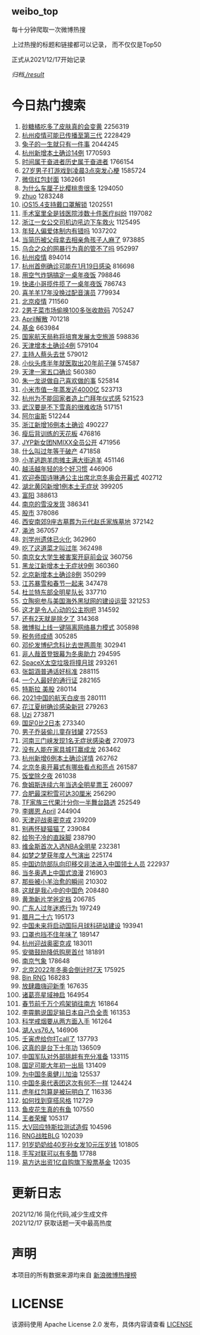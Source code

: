 weibo_top  
---
每十分钟爬取一次微博热搜  

上过热搜的标题和链接都可以记录， 而不仅仅是Top50

正式从2021/12/17开始记录  

*归档[./result](./result/)*

# 今日热门搜索  
1. [砂糖橘吃多了皮肤真的会变黄](https://s.weibo.com//weibo?q=%23%E7%A0%82%E7%B3%96%E6%A9%98%E5%90%83%E5%A4%9A%E4%BA%86%E7%9A%AE%E8%82%A4%E7%9C%9F%E7%9A%84%E4%BC%9A%E5%8F%98%E9%BB%84%23&Refer=top) 2256319
2. [杭州疫情可能已传播至第三代](https://s.weibo.com//weibo?q=%23%E6%9D%AD%E5%B7%9E%E7%96%AB%E6%83%85%E5%8F%AF%E8%83%BD%E5%B7%B2%E4%BC%A0%E6%92%AD%E8%87%B3%E7%AC%AC%E4%B8%89%E4%BB%A3%23&Refer=top) 2228429
3. [兔子的一生就只有一件事](https://s.weibo.com//weibo?q=%E5%85%94%E5%AD%90%E7%9A%84%E4%B8%80%E7%94%9F%E5%B0%B1%E5%8F%AA%E6%9C%89%E4%B8%80%E4%BB%B6%E4%BA%8B&Refer=top) 2044245
4. [杭州新增本土确诊14例](https://s.weibo.com//weibo?q=%23%E6%9D%AD%E5%B7%9E%E6%96%B0%E5%A2%9E%E6%9C%AC%E5%9C%9F%E7%A1%AE%E8%AF%8A14%E4%BE%8B%23&Refer=top) 1770593
5. [时间属于奋进者历史属于奋进者](https://s.weibo.com//weibo?q=%23%E6%97%B6%E9%97%B4%E5%B1%9E%E4%BA%8E%E5%A5%8B%E8%BF%9B%E8%80%85%E5%8E%86%E5%8F%B2%E5%B1%9E%E4%BA%8E%E5%A5%8B%E8%BF%9B%E8%80%85%23&Refer=top) 1766154
6. [27岁男子打游戏到凌晨3点突发心梗](https://s.weibo.com//weibo?q=%2327%E5%B2%81%E7%94%B7%E5%AD%90%E6%89%93%E6%B8%B8%E6%88%8F%E5%88%B0%E5%87%8C%E6%99%A83%E7%82%B9%E7%AA%81%E5%8F%91%E5%BF%83%E6%A2%97%23&Refer=top) 1585724
7. [微信红包封面](https://s.weibo.com//weibo?q=%E5%BE%AE%E4%BF%A1%E7%BA%A2%E5%8C%85%E5%B0%81%E9%9D%A2&Refer=top) 1362661
8. [为什么车厘子比樱桃贵很多](https://s.weibo.com//weibo?q=%23%E4%B8%BA%E4%BB%80%E4%B9%88%E8%BD%A6%E5%8E%98%E5%AD%90%E6%AF%94%E6%A8%B1%E6%A1%83%E8%B4%B5%E5%BE%88%E5%A4%9A%23&Refer=top) 1294050
9. [zhuo](https://s.weibo.com//weibo?q=zhuo&Refer=top) 1283248
10. [iOS15.4支持戴口罩解锁](https://s.weibo.com//weibo?q=%23iOS15.4%E6%94%AF%E6%8C%81%E6%88%B4%E5%8F%A3%E7%BD%A9%E8%A7%A3%E9%94%81%23&Refer=top) 1202551
11. [手术室里全是钱医院涉数十件医疗纠纷](https://s.weibo.com//weibo?q=%23%E6%89%8B%E6%9C%AF%E5%AE%A4%E9%87%8C%E5%85%A8%E6%98%AF%E9%92%B1%E5%8C%BB%E9%99%A2%E6%B6%89%E6%95%B0%E5%8D%81%E4%BB%B6%E5%8C%BB%E7%96%97%E7%BA%A0%E7%BA%B7%23&Refer=top) 1197082
12. [浙江一女公交司机边吼边下车救火](https://s.weibo.com//weibo?q=%23%E6%B5%99%E6%B1%9F%E4%B8%80%E5%A5%B3%E5%85%AC%E4%BA%A4%E5%8F%B8%E6%9C%BA%E8%BE%B9%E5%90%BC%E8%BE%B9%E4%B8%8B%E8%BD%A6%E6%95%91%E7%81%AB%23&Refer=top) 1125495
13. [年轻人偏爱体制内有错吗](https://s.weibo.com//weibo?q=%23%E5%B9%B4%E8%BD%BB%E4%BA%BA%E5%81%8F%E7%88%B1%E4%BD%93%E5%88%B6%E5%86%85%E6%9C%89%E9%94%99%E5%90%97%23&Refer=top) 1037202
14. [当简历被父母拿去相亲角孩子人麻了](https://s.weibo.com//weibo?q=%23%E5%BD%93%E7%AE%80%E5%8E%86%E8%A2%AB%E7%88%B6%E6%AF%8D%E6%8B%BF%E5%8E%BB%E7%9B%B8%E4%BA%B2%E8%A7%92%E5%AD%A9%E5%AD%90%E4%BA%BA%E9%BA%BB%E4%BA%86%23&Refer=top) 973885
15. [乌合之众的网暴行为真的管不了吗](https://s.weibo.com//weibo?q=%23%E4%B9%8C%E5%90%88%E4%B9%8B%E4%BC%97%E7%9A%84%E7%BD%91%E6%9A%B4%E8%A1%8C%E4%B8%BA%E7%9C%9F%E7%9A%84%E7%AE%A1%E4%B8%8D%E4%BA%86%E5%90%97%23&Refer=top) 952997
16. [杭州疫情](https://s.weibo.com//weibo?q=%23%E6%9D%AD%E5%B7%9E%E7%96%AB%E6%83%85%23&Refer=top) 894014
17. [杭州首例确诊可能在1月19日感染](https://s.weibo.com//weibo?q=%23%E6%9D%AD%E5%B7%9E%E9%A6%96%E4%BE%8B%E7%A1%AE%E8%AF%8A%E5%8F%AF%E8%83%BD%E5%9C%A81%E6%9C%8819%E6%97%A5%E6%84%9F%E6%9F%93%23&Refer=top) 816698
18. [用空气炸锅搞定一桌年夜饭](https://s.weibo.com//weibo?q=%23%E7%94%A8%E7%A9%BA%E6%B0%94%E7%82%B8%E9%94%85%E6%90%9E%E5%AE%9A%E4%B8%80%E6%A1%8C%E5%B9%B4%E5%A4%9C%E9%A5%AD%23&Refer=top) 798846
19. [快递小哥揽件揽了一桌年夜饭](https://s.weibo.com//weibo?q=%23%E5%BF%AB%E9%80%92%E5%B0%8F%E5%93%A5%E6%8F%BD%E4%BB%B6%E6%8F%BD%E4%BA%86%E4%B8%80%E6%A1%8C%E5%B9%B4%E5%A4%9C%E9%A5%AD%23&Refer=top) 786743
20. [喜羊羊17年没换过配音演员](https://s.weibo.com//weibo?q=%23%E5%96%9C%E7%BE%8A%E7%BE%8A17%E5%B9%B4%E6%B2%A1%E6%8D%A2%E8%BF%87%E9%85%8D%E9%9F%B3%E6%BC%94%E5%91%98%23&Refer=top) 779934
21. [北京疫情](https://s.weibo.com//weibo?q=%23%E5%8C%97%E4%BA%AC%E7%96%AB%E6%83%85%23&Refer=top) 711560
22. [2男子菜市场偷换100多张收款码](https://s.weibo.com//weibo?q=%232%E7%94%B7%E5%AD%90%E8%8F%9C%E5%B8%82%E5%9C%BA%E5%81%B7%E6%8D%A2100%E5%A4%9A%E5%BC%A0%E6%94%B6%E6%AC%BE%E7%A0%81%23&Refer=top) 705247
23. [April解散](https://s.weibo.com//weibo?q=%23April%E8%A7%A3%E6%95%A3%23&Refer=top) 701218
24. [基金](https://s.weibo.com//weibo?q=%23%E5%9F%BA%E9%87%91%23&Refer=top) 663984
25. [国家航天局称将培育发展太空旅游](https://s.weibo.com//weibo?q=%23%E5%9B%BD%E5%AE%B6%E8%88%AA%E5%A4%A9%E5%B1%80%E7%A7%B0%E5%B0%86%E5%9F%B9%E8%82%B2%E5%8F%91%E5%B1%95%E5%A4%AA%E7%A9%BA%E6%97%85%E6%B8%B8%23&Refer=top) 598836
26. [天津增本土确诊4例](https://s.weibo.com//weibo?q=%23%E5%A4%A9%E6%B4%A5%E5%A2%9E%E6%9C%AC%E5%9C%9F%E7%A1%AE%E8%AF%8A4%E4%BE%8B%23&Refer=top) 579104
27. [主持人蔡头去世](https://s.weibo.com//weibo?q=%23%E4%B8%BB%E6%8C%81%E4%BA%BA%E8%94%A1%E5%A4%B4%E5%8E%BB%E4%B8%96%23&Refer=top) 579012
28. [小伙头疼半年就医取出20年前子弹](https://s.weibo.com//weibo?q=%23%E5%B0%8F%E4%BC%99%E5%A4%B4%E7%96%BC%E5%8D%8A%E5%B9%B4%E5%B0%B1%E5%8C%BB%E5%8F%96%E5%87%BA20%E5%B9%B4%E5%89%8D%E5%AD%90%E5%BC%B9%23&Refer=top) 574587
29. [天津一家五口确诊](https://s.weibo.com//weibo?q=%23%E5%A4%A9%E6%B4%A5%E4%B8%80%E5%AE%B6%E4%BA%94%E5%8F%A3%E7%A1%AE%E8%AF%8A%23&Refer=top) 560380
30. [朱一龙说做自己喜欢做的事](https://s.weibo.com//weibo?q=%23%E6%9C%B1%E4%B8%80%E9%BE%99%E8%AF%B4%E5%81%9A%E8%87%AA%E5%B7%B1%E5%96%9C%E6%AC%A2%E5%81%9A%E7%9A%84%E4%BA%8B%23&Refer=top) 525814
31. [小米市值一年蒸发近4000亿](https://s.weibo.com//weibo?q=%23%E5%B0%8F%E7%B1%B3%E5%B8%82%E5%80%BC%E4%B8%80%E5%B9%B4%E8%92%B8%E5%8F%91%E8%BF%914000%E4%BA%BF%23&Refer=top) 523713
32. [杭州为不能回家者造上门拜年仪式感](https://s.weibo.com//weibo?q=%23%E6%9D%AD%E5%B7%9E%E4%B8%BA%E4%B8%8D%E8%83%BD%E5%9B%9E%E5%AE%B6%E8%80%85%E9%80%A0%E4%B8%8A%E9%97%A8%E6%8B%9C%E5%B9%B4%E4%BB%AA%E5%BC%8F%E6%84%9F%23&Refer=top) 521523
33. [武汉要是不下雪真的很难收场](https://s.weibo.com//weibo?q=%23%E6%AD%A6%E6%B1%89%E8%A6%81%E6%98%AF%E4%B8%8D%E4%B8%8B%E9%9B%AA%E7%9C%9F%E7%9A%84%E5%BE%88%E9%9A%BE%E6%94%B6%E5%9C%BA%23&Refer=top) 517151
34. [阿尔宙斯](https://s.weibo.com//weibo?q=%23%E9%98%BF%E5%B0%94%E5%AE%99%E6%96%AF%23&Refer=top) 512244
35. [浙江新增16例本土确诊](https://s.weibo.com//weibo?q=%23%E6%B5%99%E6%B1%9F%E6%96%B0%E5%A2%9E16%E4%BE%8B%E6%9C%AC%E5%9C%9F%E7%A1%AE%E8%AF%8A%23&Refer=top) 490227
36. [瘦后背训练的天花板](https://s.weibo.com//weibo?q=%23%E7%98%A6%E5%90%8E%E8%83%8C%E8%AE%AD%E7%BB%83%E7%9A%84%E5%A4%A9%E8%8A%B1%E6%9D%BF%23&Refer=top) 476816
37. [JYP新女团NMIXX全员公开](https://s.weibo.com//weibo?q=%23JYP%E6%96%B0%E5%A5%B3%E5%9B%A2NMIXX%E5%85%A8%E5%91%98%E5%85%AC%E5%BC%80%23&Refer=top) 471956
38. [什么叫过年等于破产](https://s.weibo.com//weibo?q=%23%E4%BB%80%E4%B9%88%E5%8F%AB%E8%BF%87%E5%B9%B4%E7%AD%89%E4%BA%8E%E7%A0%B4%E4%BA%A7%23&Refer=top) 471858
39. [小羊逃跑羊肉摊主满大街追羊](https://s.weibo.com//weibo?q=%23%E5%B0%8F%E7%BE%8A%E9%80%83%E8%B7%91%E7%BE%8A%E8%82%89%E6%91%8A%E4%B8%BB%E6%BB%A1%E5%A4%A7%E8%A1%97%E8%BF%BD%E7%BE%8A%23&Refer=top) 451146
40. [越活越年轻的8个好习惯](https://s.weibo.com//weibo?q=%23%E8%B6%8A%E6%B4%BB%E8%B6%8A%E5%B9%B4%E8%BD%BB%E7%9A%848%E4%B8%AA%E5%A5%BD%E4%B9%A0%E6%83%AF%23&Refer=top) 446906
41. [欢迎泰国诗琳通公主出席北京冬奥会开幕式](https://s.weibo.com//weibo?q=%23%E6%AC%A2%E8%BF%8E%E6%B3%B0%E5%9B%BD%E8%AF%97%E7%90%B3%E9%80%9A%E5%85%AC%E4%B8%BB%E5%87%BA%E5%B8%AD%E5%8C%97%E4%BA%AC%E5%86%AC%E5%A5%A5%E4%BC%9A%E5%BC%80%E5%B9%95%E5%BC%8F%23&Refer=top) 402712
42. [湖北黄冈新增1例本土无症状](https://s.weibo.com//weibo?q=%E6%B9%96%E5%8C%97%E9%BB%84%E5%86%88%E6%96%B0%E5%A2%9E1%E4%BE%8B%E6%9C%AC%E5%9C%9F%E6%97%A0%E7%97%87%E7%8A%B6&Refer=top) 399205
43. [富阳](https://s.weibo.com//weibo?q=%E5%AF%8C%E9%98%B3&Refer=top) 388613
44. [南京的雪没发货](https://s.weibo.com//weibo?q=%23%E5%8D%97%E4%BA%AC%E7%9A%84%E9%9B%AA%E6%B2%A1%E5%8F%91%E8%B4%A7%23&Refer=top) 386341
45. [股市](https://s.weibo.com//weibo?q=%E8%82%A1%E5%B8%82&Refer=top) 378086
46. [西安南郊9座古墓葬为元代赵氏家族墓地](https://s.weibo.com//weibo?q=%23%E8%A5%BF%E5%AE%89%E5%8D%97%E9%83%8A9%E5%BA%A7%E5%8F%A4%E5%A2%93%E8%91%AC%E4%B8%BA%E5%85%83%E4%BB%A3%E8%B5%B5%E6%B0%8F%E5%AE%B6%E6%97%8F%E5%A2%93%E5%9C%B0%23&Refer=top) 372142
47. [渑池](https://s.weibo.com//weibo?q=%E6%B8%91%E6%B1%A0&Refer=top) 367057
48. [刘学州遗体已火化](https://s.weibo.com//weibo?q=%23%E5%88%98%E5%AD%A6%E5%B7%9E%E9%81%97%E4%BD%93%E5%B7%B2%E7%81%AB%E5%8C%96%23&Refer=top) 362960
49. [吃了这道菜才叫过年](https://s.weibo.com//weibo?q=%23%E5%90%83%E4%BA%86%E8%BF%99%E9%81%93%E8%8F%9C%E6%89%8D%E5%8F%AB%E8%BF%87%E5%B9%B4%23&Refer=top) 362498
50. [南京女大学生被害案开庭前会议](https://s.weibo.com//weibo?q=%23%E5%8D%97%E4%BA%AC%E5%A5%B3%E5%A4%A7%E5%AD%A6%E7%94%9F%E8%A2%AB%E5%AE%B3%E6%A1%88%E5%BC%80%E5%BA%AD%E5%89%8D%E4%BC%9A%E8%AE%AE%23&Refer=top) 360756
51. [黑龙江新增本土无症状9例](https://s.weibo.com//weibo?q=%E9%BB%91%E9%BE%99%E6%B1%9F%E6%96%B0%E5%A2%9E%E6%9C%AC%E5%9C%9F%E6%97%A0%E7%97%87%E7%8A%B69%E4%BE%8B&Refer=top) 360360
52. [北京新增本土确诊8例](https://s.weibo.com//weibo?q=%23%E5%8C%97%E4%BA%AC%E6%96%B0%E5%A2%9E%E6%9C%AC%E5%9C%9F%E7%A1%AE%E8%AF%8A8%E4%BE%8B%23&Refer=top) 350299
53. [江苏暴雪和春节一起来](https://s.weibo.com//weibo?q=%23%E6%B1%9F%E8%8B%8F%E6%9A%B4%E9%9B%AA%E5%92%8C%E6%98%A5%E8%8A%82%E4%B8%80%E8%B5%B7%E6%9D%A5%23&Refer=top) 347478
54. [杜兰特东部全明星队长](https://s.weibo.com//weibo?q=%23%E6%9D%9C%E5%85%B0%E7%89%B9%E4%B8%9C%E9%83%A8%E5%85%A8%E6%98%8E%E6%98%9F%E9%98%9F%E9%95%BF%23&Refer=top) 337710
55. [立陶宛参与美国海外黑狱网的建设运营](https://s.weibo.com//weibo?q=%23%E7%AB%8B%E9%99%B6%E5%AE%9B%E5%8F%82%E4%B8%8E%E7%BE%8E%E5%9B%BD%E6%B5%B7%E5%A4%96%E9%BB%91%E7%8B%B1%E7%BD%91%E7%9A%84%E5%BB%BA%E8%AE%BE%E8%BF%90%E8%90%A5%23&Refer=top) 321253
56. [这才是令人心动的公主抱吧](https://s.weibo.com//weibo?q=%23%E8%BF%99%E6%89%8D%E6%98%AF%E4%BB%A4%E4%BA%BA%E5%BF%83%E5%8A%A8%E7%9A%84%E5%85%AC%E4%B8%BB%E6%8A%B1%E5%90%A7%23&Refer=top) 314592
57. [还有2天就是除夕了](https://s.weibo.com//weibo?q=%23%E8%BF%98%E6%9C%892%E5%A4%A9%E5%B0%B1%E6%98%AF%E9%99%A4%E5%A4%95%E4%BA%86%23&Refer=top) 314368
58. [微博拟上线一键隔离网络暴力模式](https://s.weibo.com//weibo?q=%23%E5%BE%AE%E5%8D%9A%E6%8B%9F%E4%B8%8A%E7%BA%BF%E4%B8%80%E9%94%AE%E9%9A%94%E7%A6%BB%E7%BD%91%E7%BB%9C%E6%9A%B4%E5%8A%9B%E6%A8%A1%E5%BC%8F%23&Refer=top) 305898
59. [税务师成绩](https://s.weibo.com//weibo?q=%E7%A8%8E%E5%8A%A1%E5%B8%88%E6%88%90%E7%BB%A9&Refer=top) 305285
60. [邓伦发博纪念科比去世两周年](https://s.weibo.com//weibo?q=%23%E9%82%93%E4%BC%A6%E5%8F%91%E5%8D%9A%E7%BA%AA%E5%BF%B5%E7%A7%91%E6%AF%94%E5%8E%BB%E4%B8%96%E4%B8%A4%E5%91%A8%E5%B9%B4%23&Refer=top) 302941
61. [非人哉首登银幕为冬奥助力](https://s.weibo.com//weibo?q=%23%E9%9D%9E%E4%BA%BA%E5%93%89%E9%A6%96%E7%99%BB%E9%93%B6%E5%B9%95%E4%B8%BA%E5%86%AC%E5%A5%A5%E5%8A%A9%E5%8A%9B%23&Refer=top) 294595
62. [SpaceX太空垃圾将撞月球](https://s.weibo.com//weibo?q=%23SpaceX%E5%A4%AA%E7%A9%BA%E5%9E%83%E5%9C%BE%E5%B0%86%E6%92%9E%E6%9C%88%E7%90%83%23&Refer=top) 293261
63. [张韶涵普通话好标准](https://s.weibo.com//weibo?q=%23%E5%BC%A0%E9%9F%B6%E6%B6%B5%E6%99%AE%E9%80%9A%E8%AF%9D%E5%A5%BD%E6%A0%87%E5%87%86%23&Refer=top) 288115
64. [一个人最好的通行证](https://s.weibo.com//weibo?q=%23%E4%B8%80%E4%B8%AA%E4%BA%BA%E6%9C%80%E5%A5%BD%E7%9A%84%E9%80%9A%E8%A1%8C%E8%AF%81%23&Refer=top) 282165
65. [特斯拉 美股](https://s.weibo.com//weibo?q=%E7%89%B9%E6%96%AF%E6%8B%89%20%E7%BE%8E%E8%82%A1&Refer=top) 280114
66. [2021中国的航天白皮书](https://s.weibo.com//weibo?q=%232021%E4%B8%AD%E5%9B%BD%E7%9A%84%E8%88%AA%E5%A4%A9%E7%99%BD%E7%9A%AE%E4%B9%A6%23&Refer=top) 280111
67. [花江夏树确诊感染新冠](https://s.weibo.com//weibo?q=%23%E8%8A%B1%E6%B1%9F%E5%A4%8F%E6%A0%91%E7%A1%AE%E8%AF%8A%E6%84%9F%E6%9F%93%E6%96%B0%E5%86%A0%23&Refer=top) 279263
68. [Uzi](https://s.weibo.com//weibo?q=Uzi&Refer=top) 273871
69. [国足0比2日本](https://s.weibo.com//weibo?q=%23%E5%9B%BD%E8%B6%B30%E6%AF%942%E6%97%A5%E6%9C%AC%23&Refer=top) 273340
70. [男子乔装偷儿童存钱罐](https://s.weibo.com//weibo?q=%23%E7%94%B7%E5%AD%90%E4%B9%94%E8%A3%85%E5%81%B7%E5%84%BF%E7%AB%A5%E5%AD%98%E9%92%B1%E7%BD%90%23&Refer=top) 272553
71. [河南三门峡发现1名无症状感染者](https://s.weibo.com//weibo?q=%23%E6%B2%B3%E5%8D%97%E4%B8%89%E9%97%A8%E5%B3%A1%E5%8F%91%E7%8E%B01%E5%90%8D%E6%97%A0%E7%97%87%E7%8A%B6%E6%84%9F%E6%9F%93%E8%80%85%23&Refer=top) 270973
72. [没有人能在家具城打赢成龙](https://s.weibo.com//weibo?q=%23%E6%B2%A1%E6%9C%89%E4%BA%BA%E8%83%BD%E5%9C%A8%E5%AE%B6%E5%85%B7%E5%9F%8E%E6%89%93%E8%B5%A2%E6%88%90%E9%BE%99%23&Refer=top) 263462
73. [杭州新增6例本土确诊详情](https://s.weibo.com//weibo?q=%23%E6%9D%AD%E5%B7%9E%E6%96%B0%E5%A2%9E6%E4%BE%8B%E6%9C%AC%E5%9C%9F%E7%A1%AE%E8%AF%8A%E8%AF%A6%E6%83%85%23&Refer=top) 262762
74. [北京冬奥开幕式有哪些看点和亮点](https://s.weibo.com//weibo?q=%23%E5%8C%97%E4%BA%AC%E5%86%AC%E5%A5%A5%E5%BC%80%E5%B9%95%E5%BC%8F%E6%9C%89%E5%93%AA%E4%BA%9B%E7%9C%8B%E7%82%B9%E5%92%8C%E4%BA%AE%E7%82%B9%23&Refer=top) 261587
75. [饭堂除夕夜](https://s.weibo.com//weibo?q=%E9%A5%AD%E5%A0%82%E9%99%A4%E5%A4%95%E5%A4%9C&Refer=top) 261038
76. [詹姆斯连续六年当选全明星票王](https://s.weibo.com//weibo?q=%23%E8%A9%B9%E5%A7%86%E6%96%AF%E8%BF%9E%E7%BB%AD%E5%85%AD%E5%B9%B4%E5%BD%93%E9%80%89%E5%85%A8%E6%98%8E%E6%98%9F%E7%A5%A8%E7%8E%8B%23&Refer=top) 260097
77. [合肥最深积雪可达30厘米](https://s.weibo.com//weibo?q=%23%E5%90%88%E8%82%A5%E6%9C%80%E6%B7%B1%E7%A7%AF%E9%9B%AA%E5%8F%AF%E8%BE%BE30%E5%8E%98%E7%B1%B3%23&Refer=top) 256290
78. [TF家族三代果汁分你一半舞台路透](https://s.weibo.com//weibo?q=%23TF%E5%AE%B6%E6%97%8F%E4%B8%89%E4%BB%A3%E6%9E%9C%E6%B1%81%E5%88%86%E4%BD%A0%E4%B8%80%E5%8D%8A%E8%88%9E%E5%8F%B0%E8%B7%AF%E9%80%8F%23&Refer=top) 252549
79. [李娜恩 April](https://s.weibo.com//weibo?q=%E6%9D%8E%E5%A8%9C%E6%81%A9%20April&Refer=top) 244904
80. [天津迎战奥密克戎](https://s.weibo.com//weibo?q=%23%E5%A4%A9%E6%B4%A5%E8%BF%8E%E6%88%98%E5%A5%A5%E5%AF%86%E5%85%8B%E6%88%8E%23&Refer=top) 239209
81. [别再怀疑猫猫了](https://s.weibo.com//weibo?q=%23%E5%88%AB%E5%86%8D%E6%80%80%E7%96%91%E7%8C%AB%E7%8C%AB%E4%BA%86%23&Refer=top) 239084
82. [给狗子冷的直跺脚](https://s.weibo.com//weibo?q=%23%E7%BB%99%E7%8B%97%E5%AD%90%E5%86%B7%E7%9A%84%E7%9B%B4%E8%B7%BA%E8%84%9A%23&Refer=top) 238790
83. [维金斯首次入选NBA全明星](https://s.weibo.com//weibo?q=%23%E7%BB%B4%E9%87%91%E6%96%AF%E9%A6%96%E6%AC%A1%E5%85%A5%E9%80%89NBA%E5%85%A8%E6%98%8E%E6%98%9F%23&Refer=top) 232381
84. [如梦之梦获年度人气演出](https://s.weibo.com//weibo?q=%23%E5%A6%82%E6%A2%A6%E4%B9%8B%E6%A2%A6%E8%8E%B7%E5%B9%B4%E5%BA%A6%E4%BA%BA%E6%B0%94%E6%BC%94%E5%87%BA%23&Refer=top) 225174
85. [中国边防部队向印移交非法进入中国领土人员](https://s.weibo.com//weibo?q=%23%E4%B8%AD%E5%9B%BD%E8%BE%B9%E9%98%B2%E9%83%A8%E9%98%9F%E5%90%91%E5%8D%B0%E7%A7%BB%E4%BA%A4%E9%9D%9E%E6%B3%95%E8%BF%9B%E5%85%A5%E4%B8%AD%E5%9B%BD%E9%A2%86%E5%9C%9F%E4%BA%BA%E5%91%98%23&Refer=top) 222937
86. [当冬奥遇上中国式浪漫](https://s.weibo.com//weibo?q=%23%E5%BD%93%E5%86%AC%E5%A5%A5%E9%81%87%E4%B8%8A%E4%B8%AD%E5%9B%BD%E5%BC%8F%E6%B5%AA%E6%BC%AB%23&Refer=top) 216903
87. [那些被小羊治愈的瞬间](https://s.weibo.com//weibo?q=%23%E9%82%A3%E4%BA%9B%E8%A2%AB%E5%B0%8F%E7%BE%8A%E6%B2%BB%E6%84%88%E7%9A%84%E7%9E%AC%E9%97%B4%23&Refer=top) 210302
88. [这就是我心中的中国色](https://s.weibo.com//weibo?q=%23%E8%BF%99%E5%B0%B1%E6%98%AF%E6%88%91%E5%BF%83%E4%B8%AD%E7%9A%84%E4%B8%AD%E5%9B%BD%E8%89%B2%23&Refer=top) 208480
89. [黄渤新片学爸定档](https://s.weibo.com//weibo?q=%23%E9%BB%84%E6%B8%A4%E6%96%B0%E7%89%87%E5%AD%A6%E7%88%B8%E5%AE%9A%E6%A1%A3%23&Refer=top) 206785
90. [广东人过年迷惑行为](https://s.weibo.com//weibo?q=%23%E5%B9%BF%E4%B8%9C%E4%BA%BA%E8%BF%87%E5%B9%B4%E8%BF%B7%E6%83%91%E8%A1%8C%E4%B8%BA%23&Refer=top) 197249
91. [腊月二十六](https://s.weibo.com//weibo?q=%E8%85%8A%E6%9C%88%E4%BA%8C%E5%8D%81%E5%85%AD&Refer=top) 195173
92. [中国未来将启动国际月球科研站建设](https://s.weibo.com//weibo?q=%23%E4%B8%AD%E5%9B%BD%E6%9C%AA%E6%9D%A5%E5%B0%86%E5%90%AF%E5%8A%A8%E5%9B%BD%E9%99%85%E6%9C%88%E7%90%83%E7%A7%91%E7%A0%94%E7%AB%99%E5%BB%BA%E8%AE%BE%23&Refer=top) 193941
93. [口罩也挡不住年味了](https://s.weibo.com//weibo?q=%23%E5%8F%A3%E7%BD%A9%E4%B9%9F%E6%8C%A1%E4%B8%8D%E4%BD%8F%E5%B9%B4%E5%91%B3%E4%BA%86%23&Refer=top) 189147
94. [杭州迎战奥密克戎](https://s.weibo.com//weibo?q=%23%E6%9D%AD%E5%B7%9E%E8%BF%8E%E6%88%98%E5%A5%A5%E5%AF%86%E5%85%8B%E6%88%8E%23&Refer=top) 183011
95. [安徽鼓励降低购房首付](https://s.weibo.com//weibo?q=%23%E5%AE%89%E5%BE%BD%E9%BC%93%E5%8A%B1%E9%99%8D%E4%BD%8E%E8%B4%AD%E6%88%BF%E9%A6%96%E4%BB%98%23&Refer=top) 181891
96. [南京气象](https://s.weibo.com//weibo?q=%E5%8D%97%E4%BA%AC%E6%B0%94%E8%B1%A1&Refer=top) 178648
97. [北京2022年冬奥会倒计时7天](https://s.weibo.com//weibo?q=%23%E5%8C%97%E4%BA%AC2022%E5%B9%B4%E5%86%AC%E5%A5%A5%E4%BC%9A%E5%80%92%E8%AE%A1%E6%97%B67%E5%A4%A9%23&Refer=top) 175925
98. [Bin RNG](https://s.weibo.com//weibo?q=Bin%20RNG&Refer=top) 168283
99. [放肆趣嗨迎新季](https://s.weibo.com//weibo?q=%E6%94%BE%E8%82%86%E8%B6%A3%E5%97%A8%E8%BF%8E%E6%96%B0%E5%AD%A3&Refer=top) 167635
100. [诸葛亮星域神启](https://s.weibo.com//weibo?q=%23%E8%AF%B8%E8%91%9B%E4%BA%AE%E6%98%9F%E5%9F%9F%E7%A5%9E%E5%90%AF%23&Refer=top) 164954
101. [春节前千万个鸡架销往南方](https://s.weibo.com//weibo?q=%23%E6%98%A5%E8%8A%82%E5%89%8D%E5%8D%83%E4%B8%87%E4%B8%AA%E9%B8%A1%E6%9E%B6%E9%94%80%E5%BE%80%E5%8D%97%E6%96%B9%23&Refer=top) 161864
102. [李霄鹏说国足输日本自己负全责](https://s.weibo.com//weibo?q=%23%E6%9D%8E%E9%9C%84%E9%B9%8F%E8%AF%B4%E5%9B%BD%E8%B6%B3%E8%BE%93%E6%97%A5%E6%9C%AC%E8%87%AA%E5%B7%B1%E8%B4%9F%E5%85%A8%E8%B4%A3%23&Refer=top) 161353
103. [科学戒烟要从两方面入手](https://s.weibo.com//weibo?q=%23%E7%A7%91%E5%AD%A6%E6%88%92%E7%83%9F%E8%A6%81%E4%BB%8E%E4%B8%A4%E6%96%B9%E9%9D%A2%E5%85%A5%E6%89%8B%23&Refer=top) 161264
104. [湖人vs76人](https://s.weibo.com//weibo?q=%23%E6%B9%96%E4%BA%BAvs76%E4%BA%BA%23&Refer=top) 146906
105. [壬寅虎给你打call了](https://s.weibo.com//weibo?q=%23%E5%A3%AC%E5%AF%85%E8%99%8E%E7%BB%99%E4%BD%A0%E6%89%93call%E4%BA%86%23&Refer=top) 137793
106. [这真的是台下十年功](https://s.weibo.com//weibo?q=%23%E8%BF%99%E7%9C%9F%E7%9A%84%E6%98%AF%E5%8F%B0%E4%B8%8B%E5%8D%81%E5%B9%B4%E5%8A%9F%23&Refer=top) 136509
107. [中国军队对外部挑衅有充分准备](https://s.weibo.com//weibo?q=%23%E4%B8%AD%E5%9B%BD%E5%86%9B%E9%98%9F%E5%AF%B9%E5%A4%96%E9%83%A8%E6%8C%91%E8%A1%85%E6%9C%89%E5%85%85%E5%88%86%E5%87%86%E5%A4%87%23&Refer=top) 133115
108. [国足可能大年初一出局](https://s.weibo.com//weibo?q=%23%E5%9B%BD%E8%B6%B3%E5%8F%AF%E8%83%BD%E5%A4%A7%E5%B9%B4%E5%88%9D%E4%B8%80%E5%87%BA%E5%B1%80%23&Refer=top) 131409
109. [为中国冬奥健儿加油](https://s.weibo.com//weibo?q=%E4%B8%BA%E4%B8%AD%E5%9B%BD%E5%86%AC%E5%A5%A5%E5%81%A5%E5%84%BF%E5%8A%A0%E6%B2%B9&Refer=top) 125537
110. [中国冬奥代表团这次有何不一样](https://s.weibo.com//weibo?q=%23%E4%B8%AD%E5%9B%BD%E5%86%AC%E5%A5%A5%E4%BB%A3%E8%A1%A8%E5%9B%A2%E8%BF%99%E6%AC%A1%E6%9C%89%E4%BD%95%E4%B8%8D%E4%B8%80%E6%A0%B7%23&Refer=top) 124424
111. [虎年红包算是被玩明白了](https://s.weibo.com//weibo?q=%23%E8%99%8E%E5%B9%B4%E7%BA%A2%E5%8C%85%E7%AE%97%E6%98%AF%E8%A2%AB%E7%8E%A9%E6%98%8E%E7%99%BD%E4%BA%86%23&Refer=top) 116336
112. [如何找到穿搭风格](https://s.weibo.com//weibo?q=%23%E5%A6%82%E4%BD%95%E6%89%BE%E5%88%B0%E7%A9%BF%E6%90%AD%E9%A3%8E%E6%A0%BC%23&Refer=top) 112729
113. [鱼皮花生真的有鱼](https://s.weibo.com//weibo?q=%23%E9%B1%BC%E7%9A%AE%E8%8A%B1%E7%94%9F%E7%9C%9F%E7%9A%84%E6%9C%89%E9%B1%BC%23&Refer=top) 107550
114. [王者荣耀](https://s.weibo.com//weibo?q=%23%E7%8E%8B%E8%80%85%E8%8D%A3%E8%80%80%23&Refer=top) 105317
115. [大V回应特斯拉测试造假](https://s.weibo.com//weibo?q=%23%E5%A4%A7V%E5%9B%9E%E5%BA%94%E7%89%B9%E6%96%AF%E6%8B%89%E6%B5%8B%E8%AF%95%E9%80%A0%E5%81%87%23&Refer=top) 104596
116. [RNG战胜BLG](https://s.weibo.com//weibo?q=%23RNG%E6%88%98%E8%83%9CBLG%23&Refer=top) 102039
117. [91岁奶奶给40岁孙女发10元压岁钱](https://s.weibo.com//weibo?q=%2391%E5%B2%81%E5%A5%B6%E5%A5%B6%E7%BB%9940%E5%B2%81%E5%AD%99%E5%A5%B3%E5%8F%9110%E5%85%83%E5%8E%8B%E5%B2%81%E9%92%B1%23&Refer=top) 101805
118. [手写对联可以有多酷](https://s.weibo.com//weibo?q=%23%E6%89%8B%E5%86%99%E5%AF%B9%E8%81%94%E5%8F%AF%E4%BB%A5%E6%9C%89%E5%A4%9A%E9%85%B7%23&Refer=top) 17788
119. [易方达出资1亿自购旗下股票基金](https://s.weibo.com//weibo?q=%23%E6%98%93%E6%96%B9%E8%BE%BE%E5%87%BA%E8%B5%841%E4%BA%BF%E8%87%AA%E8%B4%AD%E6%97%97%E4%B8%8B%E8%82%A1%E7%A5%A8%E5%9F%BA%E9%87%91%23&Refer=top) 12035
# 更新日志  
2021/12/16  简化代码,减少生成文件  
2021/12/17  获取话题一天中最高热度
# 声明  
本项目的所有数据来源均来自 [新浪微博热搜榜](https://s.weibo.com/top/summary)  

# LICENSE
该源码使用 Apache License 2.0 发布，具体内容请查看 [LICENSE](./LICENSE)
